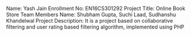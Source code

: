 Name: Yash Jain
Enrollment No: EN16CS301292
Project Title: Online Book Store
Team Members Name: Shubham Gupta, Suchi Laad, Sudhanshu Khandelwal
Project Description: It is a project based on collaborative filtering and user rating based filtering algorithm, implemented using PHP
